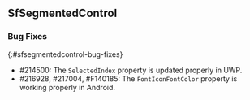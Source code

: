 ## SfSegmentedControl

### Bug Fixes
{:#sfsegmentedcontrol-bug-fixes}

* \#214500: The `SelectedIndex` property is updated properly in UWP.
* \#216928, #217004, #F140185: The `FontIconFontColor` property is working properly in Android.